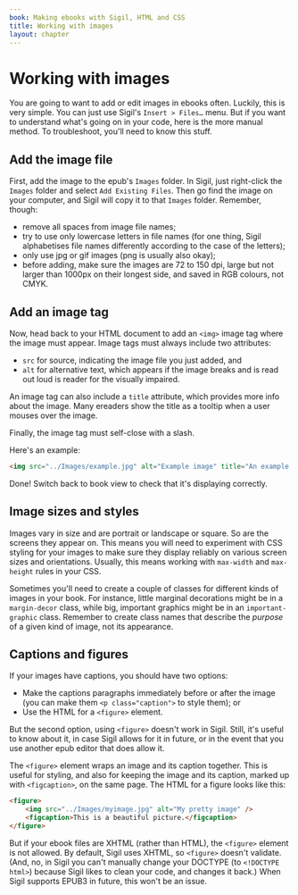 ```yaml
---
book: Making ebooks with Sigil, HTML and CSS
title: Working with images
layout: chapter
---
```


# Working with images

You are going to want to add or edit images in ebooks often. Luckily, this is very simple. You can just use Sigil's `Insert > Files…` menu. But if you want to understand what's going on in your code, here is the more manual method. To troubleshoot, you'll need to know this stuff.

## Add the image file

First, add the image to the epub's `Images` folder. In Sigil, just right-click the `Images` folder and select `Add Existing Files`. Then go find the image on your computer, and Sigil will copy it to that `Images` folder. Remember, though:

*   remove all spaces from image file names;
*   try to use only lowercase letters in file names (for one thing, Sigil alphabetises file names differently according to the case of the letters);
*   only use jpg or gif images (png is usually also okay);
*   before adding, make sure the images are 72 to 150 dpi, large but not larger than 1000px on their longest side, and saved in RGB colours, not CMYK.

## Add an image tag

Now, head back to your HTML document to add an `<img>` image tag where the image must appear. Image tags must always include two attributes:

*   `src` for source, indicating the image file you just added, and
*   `alt` for alternative text, which appears if the image breaks and is read out loud is reader for the visually impaired.

An image tag can also include a `title` attribute, which provides more info about the image. Many ereaders show the title as a tooltip when a user mouses over the image.

Finally, the image tag must self-close with a slash.

Here's an example:

~~~ html
<img src="../Images/example.jpg" alt="Example image" title="An example of an image in an ebook" />
~~~

Done! Switch back to book view to check that it's displaying correctly.

## Image sizes and styles

Images vary in size and are portrait or landscape or square. So are the screens they appear on. This means you will need to experiment with CSS styling for your images to make sure they display reliably on various screen sizes and orientations. Usually, this means working with `max-width` and `max-height` rules in your CSS.

Sometimes you'll need to create a couple of classes for different kinds of images in your book. For instance, little marginal decorations might be in a `margin-decor` class, while big, important graphics might be in an `important-graphic` class. Remember to create class names that describe the *purpose* of a given kind of image, not its appearance.

## Captions and figures

If your images have captions, you should have two options:

*	Make the captions paragraphs immediately before or after the image (you can make them `<p class="caption">` to style them); or
*	Use the HTML for a `<figure>` element.

But the second option, using `<figure>` doesn't work in Sigil. Still, it's useful to know about it, in case Sigil allows for it in future, or in the event that you use another epub editor that does allow it.

The `<figure>` element wraps an image and its caption together. This is useful for styling, and also for keeping the image and its caption, marked up with `<figcaption>`, on the same page. The HTML for a figure looks like this:

~~~ html
<figure>
    <img src="../Images/myimage.jpg" alt="My pretty image" />  
    <figcaption>This is a beautiful picture.</figcaption>
</figure>
~~~

But if your ebook files are XHTML (rather than HTML), the `<figure>` element is not allowed. By default, Sigil uses XHTML, so `<figure>` doesn't validate. (And, no, in Sigil you can't manually change your DOCTYPE (to `<!DOCTYPE html>`) because Sigil likes to clean your code, and changes it back.) When Sigil supports EPUB3 in future, this won't be an issue.
